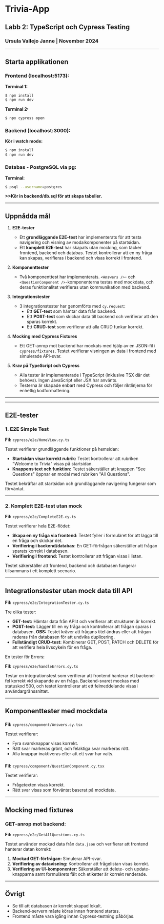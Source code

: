 # Trivia-App

## Labb 2: TypeScript och Cypress Testing

### Ursula Vallejo Janne | November 2024

---

## Starta applikationen

### **Frontend** (localhost:5173):

**Terminal 1:**

```bash
$ npm install
$ npm run dev
```

**Terminal 2:**

```bash
$ npx cypress open
```

### **Backend** (localhost:3000):

**Kör i watch mode:**

```bash
$ npm install
$ npm run dev
```

### **Databas** - PostgreSQL via pg:

**Terminal:**

```bash
$ psql --username=postgres
```

**>>Kör in backend/db.sql för att skapa tabeller.**

---

## **Uppnådda mål**

1. **E2E-tester**

   - Ett **grundläggande E2E-test** har implementerats för att testa navigering och visning av modalkomponenter på startsidan.
   - Ett **komplett E2E-test** har skapats utan mocking, som täcker frontend, backend och databas. Testet kontrollerar att en ny fråga kan skapas, verifieras i backend och visas korrekt i frontend.

2. **Komponenttester**

   - Två komponenttest har implementerats. `<Answers />`- och `<QuestionComponent />`-komponenterna testas med mockdata, och deras funktionalitet verifieras utan kommunikation med backend.

3. **Integrationstester**

   - 3 integrationstester har genomförts med `cy.request`:
     - Ett **GET-test** som hämtar data från backend.
     - Ett **POST-test** som skickar data till backend och verifierar att den sparas korrekt.
     - Ett **CRUD-test** som verifierar att alla CRUD funkar korrekt.

4. **Mocking med Cypress Fixtures**

   - Ett GET-anrop mot backend har mockats med hjälp av en JSON-fil i `cypress/fixtures`. Testet verifierar visningen av data i frontend med simulerade API-svar.

5. **Krav på TypeScript och Cypress**
   - Alla tester är implementerade i TypeScript (inklusive TSX där det behövs). Ingen JavaScript eller JSX har använts.
   - Testerna är skapade enbart med Cypress och följer riktlinjerna för enhetlig kodformattering.

---

---

## **E2E-tester**

### **1. E2E Simple Test**

**Fil:** `cypress/e2e/HomeView.cy.ts`

Testet verifierar grundläggande funktioner på hemsidan:

- **Startsidan visar korrekt rubrik:** Testet kontrollerar att rubriken "Welcome to Trivia" visas på startsidan.
- **Knappens text och funktion:** Testet säkerställer att knappen "See Questions" öppnar en modal med rubriken "All Questions".

Testet bekräftar att startsidan och grundläggande navigering fungerar som förväntat.

---

### **2. Komplett E2E-test utan mock**

**Fil:** `cypress/e2e/CompleteE2E.cy.ts`

Testet verifierar hela E2E-flödet:

- **Skapa en ny fråga via frontend:** Testet fyller i formuläret för att lägga till en fråga och skickar det.
- **Verifiering i backend/databas:** En GET-förfrågan säkerställer att frågan sparats korrekt i databasen.
- **Verifiering i frontend:** Testet kontrollerar att frågan visas i listan.

Testet säkerställer att frontend, backend och databasen fungerar tillsammans i ett komplett scenario.

---

## **Integrationstester utan mock data till API**

**Fil:** `cypress/e2e/IntegrationTester.cy.ts`

Tre olika tester:

- **GET-test:** Hämtar data från API:t och verifierar att strukturen är korrekt.
- **POST-test:** Lägger till en ny fråga och kontrollerar att frågan sparas i databasen. **OBS:** Testet kräver att frågans titel ändras eller att frågan raderas från databasen för att undvika duplicering.
- **Fullständigt CRUD-test:** Kombinerar GET, POST, PATCH och DELETE för att verifiera hela livscykeln för en fråga.

En tester för Errors:

**Fil:** `cypress/e2e/handleErrors.cy.ts`

Testar en integrationstest som verifierar att frontend hanterar ett backend-fel korrekt vid skapande av en fråga. Backend-svaret mockas med statuskod 500, och testet kontrollerar att ett felmeddelande visas i användargränssnittet.

---

## **Komponenttester med mockdata**

### <Answers />

**Fil:** `cypress/component/Answers.cy.tsx`

Testet verifierar:

- Fyra svarsknappar visas korrekt.
- Rätt svar markeras grönt, och felaktiga svar markeras rött.
- Alla knappar inaktiveras efter att ett svar har valts.

### <QuestionComponent />

**Fil:** `cypress/component/QuestionComponent.cy.tsx`

Testet verifierar:

- Frågetexten visas korrekt.
- Rätt svar visas som förväntat baserat på mockdata.

---

## **Mocking med fixtures**

### **GET-anrop mot backend:**

**Fil:** `cypress/e2e/GetAllQuestions.cy.ts`

Testet använder mockad data från `data.json` och verifierar att frontend hanterar datan korrekt:

1. **Mockad GET-förfrågan:** Simulerar API-svar.
2. **Verifiering av datavisning:** Kontrollerar att frågelistan visas korrekt.
3. **Verifiering av UI-komponenter:** Säkerställer att delete- och update-knapparna samt formulärets fält och etiketter är korrekt renderade.

---

## **Övrigt**

- Se till att databasen är korrekt skapad lokalt.
- Backend-servern måste köras innan frontend startas.
- Frontend måste vara igång innan Cypress-testning påbörjas.
